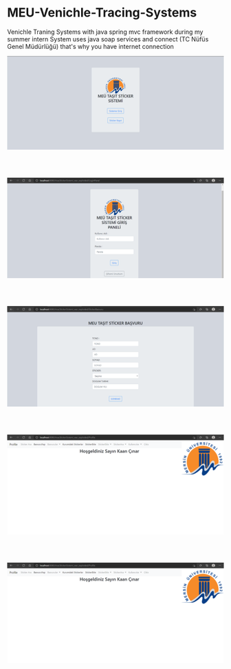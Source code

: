 # MEU-Venichle-Tracing-Systems
Venichle Traning Systems with java spring mvc framework during my summer intern
System uses java soap services and connect (TC Nüfüs Genel Müdürlüğü) that's why you have internet connection

<img src="Sample1.PNG">

<br><br>

<img src="Sample2.PNG">

<br><br>

<img src="Sample3.PNG">

<br><br>

<img src="Sample4.PNG">

<br><br>

<img src="Sample4.PNG">


